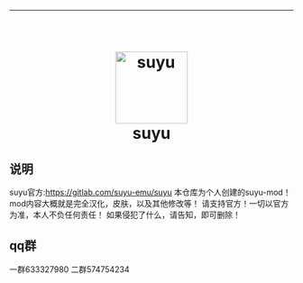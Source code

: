 <!--
SPDX-FileCopyrightText: 2024 suyu emulator project
SPDX-License-Identifier: GPL v3
-->


<hr />

<h1 align="center">
  <br>
  <a href="https://suyu.dev"><img src="dist/readme/suyu__Logo-Pill.svg" alt="suyu" height="128"></a>
  <br>
  <b>suyu</b>
  <br>
</h1>

## 说明


suyu官方:https://gitlab.com/suyu-emu/suyu
本仓库为个人创建的suyu-mod！
mod内容大概就是完全汉化，皮肤，以及其他修改等！
请支持官方！一切以官方为准，本人不负任何责任！
如果侵犯了什么，请告知，即可删除！

## qq群

一群633327980
二群574754234
